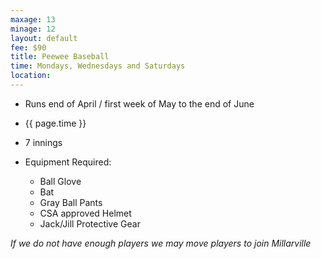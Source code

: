 ```yaml
---
maxage: 13
minage: 12
layout: default
fee: $90
title: Peewee Baseball
time: Mondays, Wednesdays and Saturdays
location:
---
```


- Runs end of April / first week of May to the end of June

- {{ page.time }}

- 7 innings

- Equipment Required:
    - Ball Glove
    - Bat
    - Gray Ball Pants
    - CSA approved Helmet
    - Jack/Jill Protective Gear

*If we do not have enough players we may move players to join Millarville*
